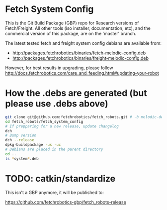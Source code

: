 # Fetch System Config

This is the Git Build Package (GBP) repo for Research versions of Fetch/Freight.
All other tools (iso installer, documentation, etc), and the commercial version
of this package, are on the 'master' branch.

The latest tested fetch and freight system config debians are available from:

- http://packages.fetchrobotics/binaries/fetch-melodic-config.deb
- http://packages.fetchrobotics/binaries/freight-melodic-config.deb

However, for best results in upgrading, please follow
http://docs.fetchrobotics.com/care_and_feeding.html#updating-your-robot

# How the .debs are generated (but please use .debs above)

```bash
git clone git@github.com:fetchrobotics/fetch_robots.git # -b melodic-devel
cd fetch_robots/fetch_system_config
# If prepparing for a new release, update changelog
dch
# Bump version
dch --release
dpkg-buildpackage -us -uc
# Debians are placed in the parent directory
cd ..
ls *system*.deb
```

# TODO: catkin/standardize

This isn't a GBP anymore, it will be published to:

https://github.com/fetchrobotics-gbp/fetch_robots-release
